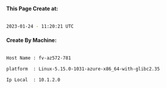
   
#### This Page Create at:

```bash

2023-01-24 - 11:20:21 UTC

```

#### Create By Machine:

```bash

Host Name : fv-az572-781

platform  : Linux-5.15.0-1031-azure-x86_64-with-glibc2.35

Ip Local  : 10.1.2.0

```

